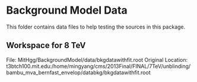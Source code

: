# Background Model Data
This folder contains data files to help testing the sources in this
package.

## Workspace for 8 TeV
File: MitHgg/BackgroundModel/data/bkgdatawithfit.root 
Original Location: t3btch100.mit.edu:/home/mingyang/cms/2013Final/FINAL/7TeV/unblinding/bambu_mva_bernfast_envelop/databkg/bkgdatawithfit.root 


